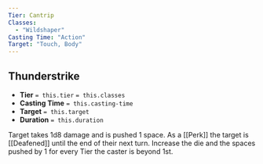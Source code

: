 ```yaml
---
Tier: Cantrip
Classes:
  - "Wildshaper"
Casting Time: "Action"
Target: "Touch, Body"
---
```

## Thunderstrike
- **Tier** `= this.tier` `= this.classes`
- **Casting Time** `= this.casting-time`
- **Target** `= this.target`
- **Duration** `= this.duration`

Target takes 1d8 damage and is pushed 1 space. As a [[Perk]] the target is [[Deafened]] until the end of their next turn. Increase the die and the spaces pushed by 1 for every Tier the caster is beyond 1st.